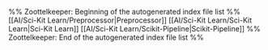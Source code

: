 %% Zoottelkeeper: Beginning of the autogenerated index file list  %%
 [[AI/Sci-Kit Learn/Preprocessor|Preprocessor]]
 [[AI/Sci-Kit Learn/Sci-Kit Learn|Sci-Kit Learn]]
 [[AI/Sci-Kit Learn/Scikit-Pipeline|Scikit-Pipeline]]
%% Zoottelkeeper: End of the autogenerated index file list  %%
